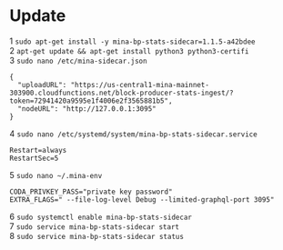 # Update  

1 `sudo apt-get install -y mina-bp-stats-sidecar=1.1.5-a42bdee`  
2 `apt-get update && apt-get install python3 python3-certifi`  
3 `sudo nano /etc/mina-sidecar.json`  

```
{
  "uploadURL": "https://us-central1-mina-mainnet-303900.cloudfunctions.net/block-producer-stats-ingest/?token=72941420a9595e1f4006e2f3565881b5",
  "nodeURL": "http://127.0.0.1:3095"
}
```  
 4 `sudo nano /etc/systemd/system/mina-bp-stats-sidecar.service`  
``` 
Restart=always
RestartSec=5
```  
5 `sudo nano ~/.mina-env`  
```
CODA_PRIVKEY_PASS="private key password"
EXTRA_FLAGS=" --file-log-level Debug --limited-graphql-port 3095"
```  
6 `sudo systemctl enable mina-bp-stats-sidecar`  
7 `sudo service mina-bp-stats-sidecar start`  
8 `sudo service mina-bp-stats-sidecar status`  

